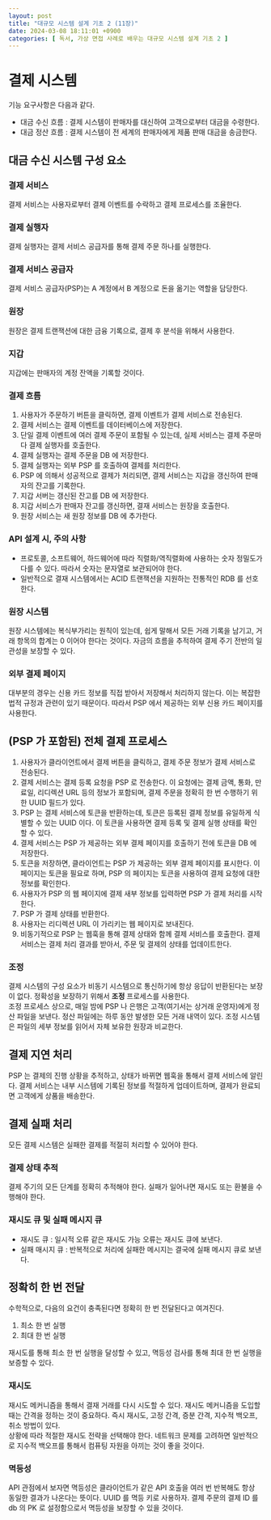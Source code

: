 ```yaml
---
layout: post
title: "대규모 시스템 설계 기초 2 (11장)"
date: 2024-03-08 18:11:01 +0900
categories: [ 독서, 가상 면접 사례로 배우는 대규모 시스템 설계 기초 2 ]
---
```


# 결제 시스템

기능 요구사항은 다음과 같다.

- 대금 수신 흐름 : 결제 시스템이 판매자를 대신하여 고객으로부터 대금을 수령한다.
- 대금 정산 흐름 : 결제 시스템이 전 세계의 판매자에게 제품 판매 대금을 송금한다.

## 대금 수신 시스템 구성 요소

### 결제 서비스

결제 서비스는 사용자로부터 결제 이벤트를 수락하고 결제 프로세스를 조율한다.

### 결제 실행자

결제 실행자는 결제 서비스 공급자를 통해 결제 주문 하나를 실행한다.

### 결제 서비스 공급자

결제 서비스 공급자(PSP)는 A 계정에서 B 계정으로 돈을 옮기는 역할을 담당한다.

### 원장

원장은 결제 트랜잭션에 대한 금융 기록으로, 결제 후 분석을 위해서 사용한다.

### 지갑

지갑에는 판매자의 계정 잔액을 기록할 것이다.

### 결제 흐름

1. 사용자가 주문하기 버튼을 클릭하면, 결제 이벤트가 결제 서비스로 전송된다.
2. 결제 서비스는 결제 이벤트를 데이터베이스에 저장한다.
3. 단일 결제 이벤트에 여러 결제 주문이 포함될 수 있는데, 실제 서비스는 결제 주문마다 결제 실행자를 호출한다.
4. 결제 실행자는 결제 주문을 DB 에 저장한다.
5. 결제 실행자는 외부 PSP 를 호출하여 결제를 처리한다.
6. PSP 에 의해서 성공적으로 결제가 처리되면, 결제 서비스는 지갑을 갱신하여 판매자의 잔고를 기록한다.
7. 지갑 서버는 갱신된 잔고를 DB 에 저장한다.
8. 지갑 서비스가 판매자 잔고를 갱신하면, 결재 서비스는 원장을 호출한다.
9. 원장 서비스는 새 원장 정보를 DB 에 추가한다.

### API 설계 시, 주의 사항

- 프로토콜, 소프트웨어, 하드웨어에 따라 직렬화/역직렬화에 사용하는 숫자 정밀도가 다를 수 있다. 따라서 숫자는 문자열로 보관되어야 한다.
- 일반적으로 결재 시스템에서는 ACID 트랜잭션을 지원하는 전통적인 RDB 를 선호한다.

### 원장 시스템

원장 시스템에는 복식부가리는 원칙이 있는데, 쉽게 말해서 모든 거래 기록을 남기고, 거래 항목의 합계는 0 이어야 한다는 것이다. 자금의 흐름을 추적하여 결제 주기 전반의 일관성을
보장할 수 있다.

### 외부 결제 페이지

대부분의 경우는 신용 카드 정보를 직접 받아서 저장해서 처리하지 않는다. 이는 복잡한 법적 규정과 관련이 있기 때문이다. 따라서 PSP 에서 제공하는 외부 신용 카드 페이지를
사용한다.

## (PSP 가 포함된) 전체 결제 프로세스

1. 사용자가 클라이언트에서 결제 버튼을 클릭하고, 결제 주문 정보가 결제 서비스로 전송된다.
2. 결제 서비스는 결제 등록 요청을 PSP 로 전송한다. 이 요청에는 결제 금액, 통화, 만료일, 리디렉션 URL 등의 정보가 포함되며, 결제 주문을 정확히 한 번 수행하기 위한
   UUID 필드가 있다.
3. PSP 는 결제 서비스에 토큰을 반환하는데, 토큰은 등록된 결제 정보를 유일하게 식별할 수 있는 UUID 이다. 이 토큰을 사용하면 결제 등록 및 결제 실행 상태를 확인할 수
   있다.
4. 결제 서비스는 PSP 가 제공하는 외부 결제 페이지를 호출하기 전에 토큰을 DB 에 저장한다.
5. 토큰을 저장하면, 클라이언트는 PSP 가 제공하는 외부 결제 페이지를 표시한다. 이 페이지는 토큰을 필요로 하며, PSP 의 페이지는 토큰을 사용하여 결제 요청에 대한 정보를
   확인한다.
6. 사용자가 PSP 의 웹 페이지에 결제 새부 정보를 입력하면 PSP 가 결제 처리를 시작한다.
7. PSP 가 결제 상태를 반환한다.
8. 사용자는 리디렉션 URL 이 가리키는 웹 페이지로 보내진다.
9. 비동기적으로 PSP 는 웹훅을 통해 결제 상태와 함께 결제 서비스를 호출한다. 결제 서비스는 결제 처리 결과를 받아서, 주문 및 결제의 상태를 업데이트한다.

### 조정

결제 시스템의 구성 요소가 비동기 시스템으로 통신하기에 항상 응답이 반환된다는 보장이 없다. 정확성을 보장하기 위해서 **조정** 프로세스를 사용한다.
<br><span>
조정 프로세스 상으로, 매일 밤에 PSP 나 은행은 고객(여기서는 상거래 운영자)에게 정산 파일을 보낸다. 정산 파일에는 하루 동안 발생한 모든 거래 내역이 있다. 조정 시스템은
파일의 세부 정보를 읽어서 자체 보유한 원장과 비교한다.

## 결제 지연 처리

PSP 는 결제의 진행 상황을 추적하고, 상태가 바뀌면 웹훅을 통해서 결제 서비스에 알린다. 결제 서비스는 내부 시스템에 기록된 정보를 적절하게 업데이트하며, 결제가 완료되면
고객에게 상품을 배송한다.

## 결제 실패 처리

모든 결제 시스템은 실패한 결제를 적절히 처리할 수 있어야 한다.

### 결제 상태 추적

결제 주기의 모든 단계를 정확히 추적해야 한다. 실패가 일어나면 재시도 또는 환불을 수행해야 한다.

### 재시도 큐 및 실패 메시지 큐

- 재시도 큐 : 일시적 오류 같은 재시도 가능 오류는 재시도 큐에 보낸다.
- 실패 매시지 큐 : 반복적으로 처리에 실패한 메시지는 결국에 실패 메시지 큐로 보낸다.

## 정확히 한 번 전달

수학적으로, 다음의 요건이 충족된다면 정확히 한 번 전달된다고 여겨진다.

1. 최소 한 번 실행
2. 최대 한 번 실행

재시도를 통해 최소 한 번 실행을 달성할 수 있고, 멱등성 검사를 통해 최대 한 번 실행을 보증할 수 있다.

### 재시도

재시도 메커니즘을 통해서 결재 거래를 다시 시도할 수 있다. 재시도 메커니즘을 도입할 때는 간격을 정하는 것이 중요하다. 즉시 재시도, 고정 간격, 증분 간격, 지수적 백오프,
취소 방법이 있다.
<br><span>
상황에 따라 적절한 재시도 전략을 선택해야 한다. 네트워크 문제를 고려하면 일반적으로 지수적 백오프를 통해서 컴퓨팅 자원을 아끼는 것이 좋을 것이다.

### 멱등성

API 관점에서 보자면 멱등성은 클라이언트가 같은 API 호출을 여러 번 반복해도 항상 동일한 결과가 나온다는 뜻이다. UUID 를 멱등 키로 사용하자. 결제 주문의 결제 ID 를
db 의 PK 로 설정함으로서 멱등성을 보장할 수 있을 것이다.


